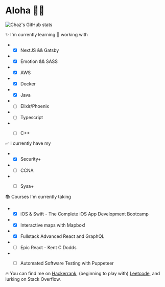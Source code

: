# Aloha 🤙🏽

  ![Chaz's GitHub stats](https://github-readme-stats-ashen-two.vercel.app/api?username=chazkondo&&count_private=true&&theme=dark)

✨ I'm currently learning || working with
- - [x] NextJS && Gatsby
- - [x] Emotion && SASS
- - [x] AWS
- - [x] Docker
- - [x] Java
- - [ ] Elixir/Phoenix
- - [ ] Typescript 
- - [ ] C++  
  

✅ I currently have my 
- - [x] Security+
- - [ ] CCNA
- - [ ] Sysa+
  
  
📚 Courses I'm currently taking
- - [x] iOS & Swift - The Complete iOS App Development Bootcamp
- - [x] Interactive maps with Mapbox!
- - [x] Fullstack Advanced React and GraphQL
- - [ ] Epic React - Kent C Dodds
- - [ ] Automated  Software Testing with Puppeteer  


🔥 You can find me on [Hackerrank](https://www.hackerrank.com/chazkondo?hr_r=1), (beginning to play with) [Leetcode](https://leetcode.com/chazkondo/), and lurking on Stack Overflow.

